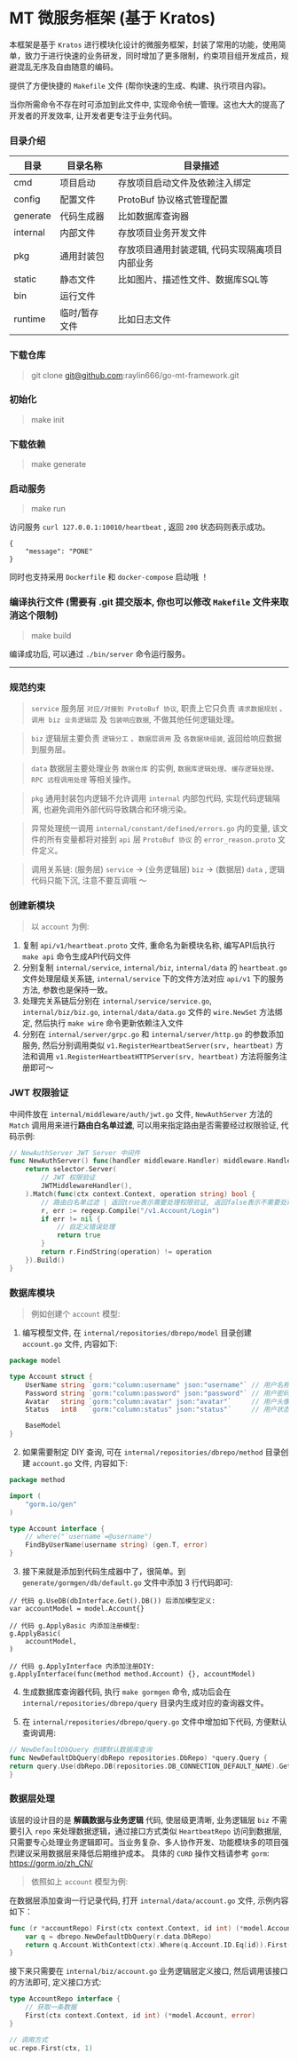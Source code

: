 # MT 微服务框架 (基于 Kratos)

本框架是基于 `Kratos` 进行模块化设计的微服务框架，封装了常用的功能，使用简单，致力于进行快速的业务研发，同时增加了更多限制，约束项目组开发成员，规避混乱无序及自由随意的编码。<br />

提供了方便快捷的 `Makefile` 文件 (帮你快速的生成、构建、执行项目内容)。<br />

当你所需命令不存在时可添加到此文件中, 实现命令统一管理。这也大大的提高了开发者的开发效率, 让开发者更专注于业务代码。 <br />

### 目录介绍

| 目录 | 目录名称 | 目录描述 |
| --- | --- | --- |
| cmd | 项目启动 | 存放项目启动文件及依赖注入绑定 |
| config | 配置文件 | ProtoBuf 协议格式管理配置 |
| generate | 代码生成器 | 比如数据库查询器 |
| internal | 内部文件 | 存放项目业务开发文件 |
| pkg | 通用封装包 | 存放项目通用封装逻辑, 代码实现隔离项目内部业务 |
| static | 静态文件 | 比如图片、描述性文件、数据库SQL等 |
| bin | 运行文件 | |
| runtime | 临时/暂存 文件 | 比如日志文件 |

### 下载仓库

> git clone git@github.com:raylin666/go-mt-framework.git

### 初始化

> make init

### 下载依赖

> make generate

### 启动服务

> make run

访问服务 `curl 127.0.0.1:10010/heartbeat` , 返回 `200` 状态码则表示成功。
```shell
{
    "message": "PONE"
}
```

同时也支持采用 `Dockerfile` 和 `docker-compose` 启动哦 ！

### 编译执行文件 (需要有 .git 提交版本, 你也可以修改 `Makefile` 文件来取消这个限制)

> make build

编译成功后, 可以通过 `./bin/server` 命令运行服务。

<hr />

### 规范约束

> `service` 服务层 `对应/对接到 ProtoBuf 协议`, 职责上它只负责 `请求数据规划` 、`调用 biz 业务逻辑层` 及 `包装响应数据`, 不做其他任何逻辑处理。

> `biz` 逻辑层主要负责 `逻辑分工` 、`数据层调用` 及 `各数据块组装`, 返回给响应数据到服务层。

> `data` 数据层主要处理业务 `数据仓库` 的实例, `数据库逻辑处理`、`缓存逻辑处理`、`RPC 远程调用处理` 等相关操作。

> `pkg` 通用封装包内逻辑不允许调用 `internal` 内部包代码, 实现代码逻辑隔离, 也避免调用外部代码导致耦合和环境污染。

> 异常处理统一调用 `internal/constant/defined/errors.go` 内的变量, 该文件的所有变量都将对接到 `api` 层 `ProtoBuf 协议` 的 `error_reason.proto` 文件定义。

> 调用关系链: (服务层) `service` -> (业务逻辑层) `biz` -> (数据层) `data` , 逻辑代码只能下沉, 注意不要互调哦 ～

### 创建新模块

> 以 `account` 为例:
1. 复制 `api/v1/heartbeat.proto` 文件, 重命名为新模块名称, 编写API后执行 `make api` 命令生成API代码文件
2. 分别复制 `internal/service`, `internal/biz`, `internal/data` 的 `heartbeat.go` 文件处理层级关系链, `internal/service` 下的文件方法对应 `api/v1` 下的服务方法, 参数也是保持一致。
3. 处理完关系链后分别在 `internal/service/service.go`, `internal/biz/biz.go`, `internal/data/data.go` 文件的 `wire.NewSet` 方法绑定, 然后执行 `make wire` 命令更新依赖注入文件
4. 分别在 `internal/server/grpc.go` 和 `internal/server/http.go` 的参数添加服务, 然后分别调用类似 `v1.RegisterHeartbeatServer(srv, heartbeat)` 方法和调用 `v1.RegisterHeartbeatHTTPServer(srv, heartbeat)` 方法将服务注册即可～

### JWT 权限验证

中间件放在 `internal/middleware/auth/jwt.go` 文件, `NewAuthServer` 方法的 `Match` 调用用来进行<b>路由白名单过滤</b>, 可以用来指定路由是否需要经过权限验证, 代码示例:
```go
// NewAuthServer JWT Server 中间件
func NewAuthServer() func(handler middleware.Handler) middleware.Handler {
    return selector.Server(
        // JWT 权限验证
        JWTMiddlewareHandler(),
    ).Match(func(ctx context.Context, operation string) bool {
        // 路由白名单过滤 | 返回true表示需要处理权限验证, 返回false表示不需要处理权限验证
		r, err := regexp.Compile("/v1.Account/Login")
        if err != nil {
            // 自定义错误处理
            return true
        }
        return r.FindString(operation) != operation
    }).Build()
}
```

### 数据库模块

> 例如创建个 `account` 模型:
1. 编写模型文件, 在 `internal/repositories/dbrepo/model` 目录创建 `account.go` 文件, 内容如下:

```go
package model

type Account struct {
	UserName string `gorm:"column:username" json:"username"` // 用户名称
	Password string `gorm:"column:password" json:"password"` // 用户密码(加密串)
	Avatar   string `gorm:"column:avatar" json:"avatar"`     // 用户头像
	Status   int8   `gorm:"column:status" json:"status"`     // 用户状态 0:冻结 1:正常 2:暂停

	BaseModel
}
```

2. 如果需要制定 DIY 查询, 可在 `internal/repositories/dbrepo/method` 目录创建 `account.go` 文件, 内容如下:

```go
package method

import (
	"gorm.io/gen"
)

type Account interface {
	// where("`username`=@username")
	FindByUserName(username string) (gen.T, error)
}
```

3. 接下来就是添加到代码生成器中了，很简单。到 `generate/gormgen/db/default.go` 文件中添加 3 行代码即可:
```shell
// 代码 g.UseDB(dbInterface.Get().DB()) 后添加模型定义:
var accountModel = model.Account{}

// 代码 g.ApplyBasic 内添加注册模型:
g.ApplyBasic(
    accountModel,
)
  
// 代码 g.ApplyInterface 内添加注册DIY:
g.ApplyInterface(func(method method.Account) {}, accountModel)
```

4. 生成数据库查询器代码, 执行 `make gormgen` 命令, 成功后会在 `internal/repositories/dbrepo/query` 目录内生成对应的查询器文件。

5. 在 `internal/repositories/dbrepo/query.go` 文件中增加如下代码, 方便默认查询调用:
```go
// NewDefaultDbQuery 创建默认数据库查询
func NewDefaultDbQuery(dbRepo repositories.DbRepo) *query.Query {
return query.Use(dbRepo.DB(repositories.DB_CONNECTION_DEFAULT_NAME).Get().DB())
}
```

### 数据层处理

该层的设计目的是 <b>解藕数据与业务逻辑</b> 代码, 使层级更清晰, 业务逻辑层 `biz` 不需要引入 `repo` 来处理数据逻辑，通过接口方式类似 `HeartbeatRepo` 访问到数据层, 只需要专心处理业务逻辑即可。当业务复杂、多人协作开发、功能模块多的项目强烈建议采用数据层来降低后期维护成本。
具体的 `CURD` 操作文档请参考 `gorm`: <a href="https://gorm.io/zh_CN/">https://gorm.io/zh_CN/</a>


> 依照如上 `account` 模型为例:

在数据层添加查询一行记录代码, 打开 `internal/data/account.go` 文件, 示例内容如下：
```go
func (r *accountRepo) First(ctx context.Context, id int) (*model.Account, error) {
	var q = dbrepo.NewDefaultDbQuery(r.data.DbRepo)
	return q.Account.WithContext(ctx).Where(q.Account.ID.Eq(id)).First()
}
```

接下来只需要在 `internal/biz/account.go` 业务逻辑层定义接口, 然后调用该接口的方法即可, 定义接口方式:
```go
type AccountRepo interface {
	// 获取一条数据
    First(ctx context.Context, id int) (*model.Account, error)
}

// 调用方式
uc.repo.First(ctx, 1)
```
